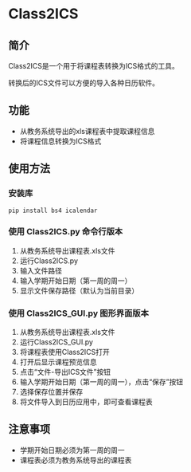 # Class2ICS

## 简介
Class2ICS是一个用于将课程表转换为ICS格式的工具。

转换后的ICS文件可以方便的导入各种日历软件。

## 功能
- 从教务系统导出的xls课程表中提取课程信息
- 将课程信息转换为ICS格式

## 使用方法
### 安装库
```shell
pip install bs4 icalendar
```
### 使用 Class2ICS.py 命令行版本
1. 从教务系统导出课程表.xls文件
2. 运行Class2ICS.py
3. 输入文件路径
4. 输入学期开始日期（第一周的周一）
5. 显示文件保存路径（默认为当前目录）

### 使用 Class2ICS_GUI.py 图形界面版本
1. 从教务系统导出课程表.xls文件
2. 运行Class2ICS_GUI.py
3. 将课程表使用Class2ICS打开
4. 打开后显示课程预览信息
5. 点击“文件-导出ICS文件”按钮
6. 输入学期开始日期（第一周的周一），点击“保存”按钮
7. 选择保存位置并保存
8. 将文件导入到日历应用中，即可查看课程表

## 注意事项
- 学期开始日期必须为第一周的周一
- 课程表必须为教务系统导出的课程表
